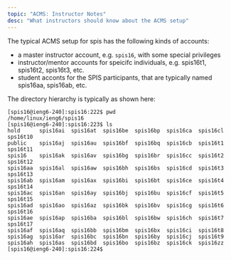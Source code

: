 ```yaml
---
topic: "ACMS: Instructor Notes"
desc: "What instructors should know about the ACMS setup"
---
```


The typical ACMS setup for spis has the following kinds of accounts:

* a master instructor account, e.g. `spis16`, with some special privileges
* instructor/mentor accounts for speicifc individuals, e.g. spis16t1, spis16t2, spis16t3, etc.
* student acconts for the SPIS participants, that are typically named spis16aa, spis16ab, etc.

The directory hierarchy is typically as shown here:

```
[spis16@ieng6-240]:spis16:222$ pwd
/home/linux/ieng6/spis16
[spis16@ieng6-240]:spis16:223$ ls
hold      spis16ai  spis16at  spis16be  spis16bp  spis16ca  spis16cl  sps16t10
public    spis16aj  spis16au  spis16bf  spis16bq  spis16cb  spis16t1  sps16t11
spis16    spis16ak  spis16av  spis16bg  spis16br  spis16cc  spis16t2  sps16t12
spis16aa  spis16al  spis16aw  spis16bh  spis16bs  spis16cd  spis16t3  sps16t13
spis16ab  spis16am  spis16ax  spis16bi  spis16bt  spis16ce  spis16t4  sps16t14
spis16ac  spis16an  spis16ay  spis16bj  spis16bu  spis16cf  spis16t5  sps16t15
spis16ad  spis16ao  spis16az  spis16bk  spis16bv  spis16cg  spis16t6  sps16t16
spis16ae  spis16ap  spis16ba  spis16bl  spis16bw  spis16ch  spis16t7  sps16t17
spis16af  spis16aq  spis16bb  spis16bm  spis16bx  spis16ci  spis16t8
spis16ag  spis16ar  spis16bc  spis16bn  spis16by  spis16cj  spis16t9
spis16ah  spis16as  spis16bd  spis16bo  spis16bz  spis16ck  spis16zz
[spis16@ieng6-240]:spis16:224$ 
```


